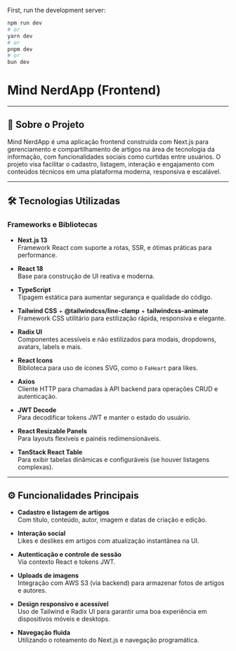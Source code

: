 
First, run the development server:

```bash
npm run dev
# or
yarn dev
# or
pnpm dev
# or
bun dev
```

# Mind NerdApp (Frontend)

---

## 🚀 Sobre o Projeto

Mind NerdApp é uma aplicação frontend construída com Next.js para gerenciamento e compartilhamento de artigos na área de tecnologia da informação, com funcionalidades sociais como curtidas entre usuários. O projeto visa facilitar o cadastro, listagem, interação e engajamento com conteúdos técnicos em uma plataforma moderna, responsiva e escalável.

---

## 🛠 Tecnologias Utilizadas

### Frameworks e Bibliotecas

- **Next.js 13**  
  Framework React com suporte a rotas, SSR, e ótimas práticas para performance.

- **React 18**  
  Base para construção de UI reativa e moderna.

- **TypeScript**  
  Tipagem estática para aumentar segurança e qualidade do código.

- **Tailwind CSS** + **@tailwindcss/line-clamp** + **tailwindcss-animate**  
  Framework CSS utilitário para estilização rápida, responsiva e elegante.

- **Radix UI**  
  Componentes acessíveis e não estilizados para modais, dropdowns, avatars, labels e mais.

- **React Icons**  
  Biblioteca para uso de ícones SVG, como o `FaHeart` para likes.

- **Axios**  
  Cliente HTTP para chamadas à API backend para operações CRUD e autenticação.

- **JWT Decode**  
  Para decodificar tokens JWT e manter o estado do usuário.

- **React Resizable Panels**  
  Para layouts flexíveis e painéis redimensionáveis.

- **TanStack React Table**  
  Para exibir tabelas dinâmicas e configuráveis (se houver listagens complexas).

---

## ⚙️ Funcionalidades Principais

- **Cadastro e listagem de artigos**  
  Com título, conteúdo, autor, imagem e datas de criação e edição.

- **Interação social**  
  Likes e deslikes em artigos com atualização instantânea na UI.

- **Autenticação e controle de sessão**  
  Via contexto React e tokens JWT.

- **Uploads de imagens**  
  Integração com AWS S3 (via backend) para armazenar fotos de artigos e autores.

- **Design responsivo e acessível**  
  Uso de Tailwind e Radix UI para garantir uma boa experiência em dispositivos móveis e desktops.

- **Navegação fluida**  
  Utilizando o roteamento do Next.js e navegação programática.
